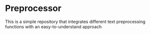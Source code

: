 # Preprocessor

This is a simple repository that integrates different text preprocessing functions with an easy-to-understand approach